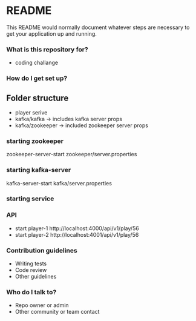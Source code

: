 # README #

This README would normally document whatever steps are necessary to get your application up and running.

### What is this repository for? ###
* coding challange

### How do I get set up? ###
## Folder structure ##
- player serive
- kafka/kafka -> includes kafka server props
- kafka/zookeeper -> included zookeeper server props

### starting zookeeper ###
zookeeper-server-start zookeeper/server.properties

### starting kafka-server ###
kafka-server-start kafka/server.properties

### starting service ###

### API ###

- start player-1 
	http://localhost:4000/api/v1/play/56
- start player-2
	http://localhost:4001/api/v1/play/56

### Contribution guidelines ###

* Writing tests
* Code review
* Other guidelines

### Who do I talk to? ###

* Repo owner or admin
* Other community or team contact